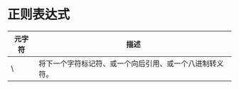 # 正则表达式

| 元字符 | 描述                                                     |
| ------ | -------------------------------------------------------- |
| \      | 将下一个字符标记符、或一个向后引用、或一个八进制转义符。 |
